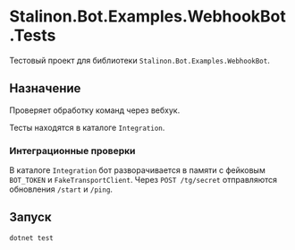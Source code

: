 # Stalinon.Bot.Examples.WebhookBot.Tests

Тестовый проект для библиотеки `Stalinon.Bot.Examples.WebhookBot`.

## Назначение
Проверяет обработку команд через вебхук.

Тесты находятся в каталоге `Integration`.

### Интеграционные проверки
В каталоге `Integration` бот разворачивается в памяти с фейковым `BOT_TOKEN` и `FakeTransportClient`.
Через `POST /tg/secret` отправляются обновления `/start` и `/ping`.

## Запуск
```bash
dotnet test
```
